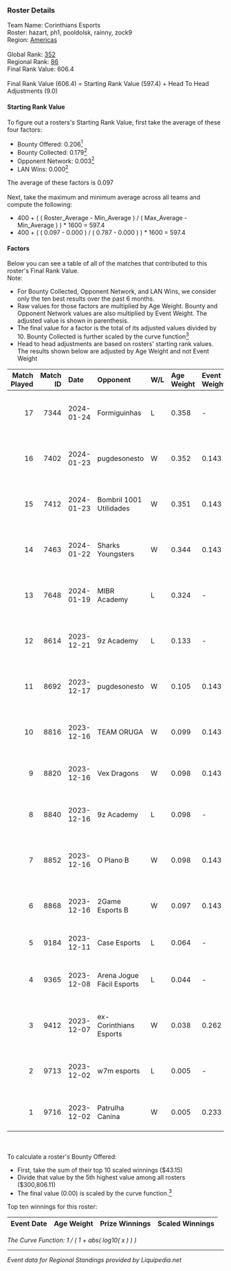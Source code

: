 ### Roster Details<br />
Team Name: Corinthians Esports<br />
Roster: hazart, ph1, pooldolsk, rainny, zock9<br />
Region: [Americas]( ../standings_americas.md)<br />
<br />
Global Rank: [352](../standings_global.md)<br />
Regional Rank: [86]( ../standings_americas.md)<br />
Final Rank Value:  606.4<br />
<br />
Final Rank Value (606.4) = Starting Rank Value (597.4) + Head To Head Adjustments (9.0)<br />

#### Starting Rank Value<br />
To figure out a rosters's Starting Rank Value, first take the average of these four factors:<br />
- Bounty Offered: 0.206[<sup>1</sup>](#table2)
- Bounty Collected: 0.179[<sup>2</sup>](#table1)
- Opponent Network: 0.003[<sup>2</sup>](#table1)
- LAN Wins: 0.000[<sup>2</sup>](#table1)

The average of these factors is 0.097<br />
<br />
Next, take the maximum and minimum average across all teams and compute the following:<br />
- 400 + ( ( Roster_Average - Min_Average ) / ( Max_Average - Min_Average ) ) * 1600 = 597.4
- 400 + ( ( 0.097 - 0.000 ) / ( 0.787 - 0.000 ) ) * 1600 = 597.4


#### Factors<br />
Below you can see a table of all of the matches that contributed to this roster's Final Rank Value.<br />
Note:<br />

- For Bounty Collected, Opponent Network, and LAN Wins, we consider only the ten best results over the past 6 months.
- Raw values for those factors are multiplied by Age Weight. Bounty and Opponent Network values are also multiplied by Event Weight. The adjusted value is shown in parenthesis.
- The final value for a factor is the total of its adjusted values divided by 10. Bounty Collected is further scaled by the curve function[<sup>3</sup>](#curveFunction)
- Head to head adjustments are based on rosters' starting rank values. The results shown below are adjusted by Age Weight and not Event Weight
<span id="table1"></span><br />


| Match Played | Match ID | Date       | Opponent                  | W/L | Age Weight | Event Weight | Bounty Collected | Opponent Network | LAN Wins  | H2H Adj. | Roster                                   |
| -: | -: | :- | :- | :- | :- | :- | :- | :- | :- | -: | :- |
|           17 |     7344 | 2024-01-24 | Formiguinhas              | L   | 0.358      | -            | -                | -                | -         |    -7.76 | hazart, ph1, pooldolsk, rainny, zock9    |
|           16 |     7402 | 2024-01-23 | pugdesonesto              | W   | 0.352      | 0.143        | 0.001 (0.000)    | 0.146 (0.007)    | 0 (0.000) |     5.99 | hazart, ph1, pooldolsk, rainny, zock9    |
|           15 |     7412 | 2024-01-23 | Bombril 1001 Utilidades   | W   | 0.351      | 0.143        | 0.001 (0.000)    | 0.022 (0.001)    | 0 (0.000) |     5.62 | hazart, ph1, pooldolsk, rainny, zock9    |
|           14 |     7463 | 2024-01-22 | Sharks Youngsters         | W   | 0.344      | 0.143        | 0.003 (0.000)    | 0.407 (0.020)    | 0 (0.000) |     6.54 | hazart, ph1, pooldolsk, rainny, zock9    |
|           13 |     7648 | 2024-01-19 | MIBR Academy              | L   | 0.324      | -            | -                | -                | -         |    -3.83 | hazart, ph1, pooldolsk, rainny, zock9    |
|           12 |     8614 | 2023-12-21 | 9z Academy                | L   | 0.133      | -            | -                | -                | -         |    -1.68 | japinha, ph1, pooldolsk, rainny, zock9   |
|           11 |     8692 | 2023-12-17 | pugdesonesto              | W   | 0.105      | 0.143        | 0.001 (0.000)    | 0.146 (0.002)    | 0 (0.000) |     1.88 | japinha, ph1, pooldolsk, rainny, zock9   |
|           10 |     8816 | 2023-12-16 | TEAM ORUGA                | W   | 0.099      | 0.143        | 0.000 (0.000)    | 0.094 (0.001)    | 0 (0.000) |     1.58 | gAtito, kissmyaug, pegin, rushardo, zLN  |
|            9 |     8820 | 2023-12-16 | Vex Dragons               | W   | 0.098      | 0.143        | 0.000 (0.000)    | 0.006 (0.000)    | 0 (0.000) |     1.44 | crownzera, machado, sanc, void, wallz1k  |
|            8 |     8840 | 2023-12-16 | 9z Academy                | L   | 0.098      | -            | -                | -                | -         |    -1.23 | divine, MaxOff, perez, slashzz, Tomate   |
|            7 |     8852 | 2023-12-16 | O Plano B                 | W   | 0.098      | 0.143        | 0.000 (0.000)    | 0.000 (0.000)    | 0 (0.000) |     0.77 | ivanzinho, kenznk, NyRo, s1cko, yangue   |
|            6 |     8868 | 2023-12-16 | 2Game Esports B           | W   | 0.097      | 0.143        | 0.000 (0.000)    | 0.000 (0.000)    | 0 (0.000) |     0.77 | kelvin, LeoZ, nickWRLD, spARK, ZvDo      |
|            5 |     9184 | 2023-12-11 | Case Esports              | L   | 0.064      | -            | -                | -                | -         |    -0.79 | RCF, snow, souz4h, yepz, zmb             |
|            4 |     9365 | 2023-12-08 | Arena Jogue Fácil Esports | L   | 0.044      | -            | -                | -                | -         |    -0.69 | guizin, ph1, pooldolsk, rainny, zock9    |
|            3 |     9412 | 2023-12-07 | ex-Corinthians Esports    | W   | 0.038      | 0.262        | 0.000 (0.000)    | 0.005 (0.000)    | 0 (0.000) |     0.41 | DANVIET, Demonos, fREQ, proSHOW, r4ul    |
|            2 |     9713 | 2023-12-02 | w7m esports               | L   | 0.005      | -            | -                | -                | -         |    -0.09 | Alisson, koala, pooldolsk, rainny, zock9 |
|            1 |     9716 | 2023-12-02 | Patrulha Canina           | W   | 0.005      | 0.233        | 0.000 (0.000)    | 0.000 (0.000)    | 0 (0.000) |     0.04 | dudinho, huffy, kln, lokyy, sanc         |

<br />
<span id="table2"></span><br />
To calculate a roster's Bounty Offered:<br />

- First, take the sum of their top 10 scaled winnings ($43.15)
- Divide that value by the 5th highest value among all rosters ($300,806.11)
- The final value (0.00) is scaled by the curve function.[<sup>3</sup>](#curveFunction)

Top ten winnings for this roster:<br />

| Event Date | Age Weight | Prize Winnings | Scaled Winnings |
| :- | -: | :- | :- |


<span id="curveFunction"></span>_The Curve Function: 1 / ( 1 + abs( log10( x ) ) )_<br />

---
_Event data for Regional Standings provided by Liquipedia.net_<br />
